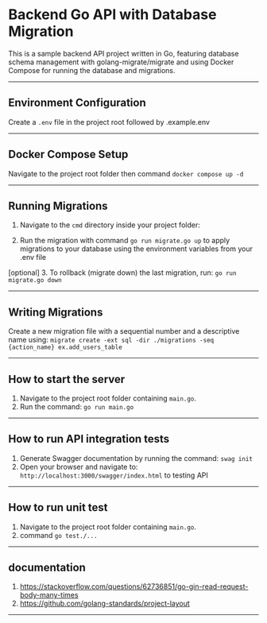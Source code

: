 # Backend Go API with Database Migration

This is a sample backend API project written in Go, featuring database schema management with golang-migrate/migrate and using Docker Compose for running the database and migrations.

---

## Environment Configuration

Create a `.env` file in the project root followed by .example.env

---

## Docker Compose Setup

Navigate to the project root folder then command `docker compose up -d`

---

## Running Migrations

1. Navigate to the `cmd` directory inside your project folder:

2. Run the migration with command `go run migrate.go up` to apply migrations to your database using the environment variables from your .env file

[optional] 3. To rollback (migrate down) the last migration, run: `go run migrate.go down`

---

## Writing Migrations

Create a new migration file with a sequential number and a descriptive name using:
`migrate create -ext sql -dir ./migrations -seq {action_name} ex.add_users_table`

---

## How to start the server

1. Navigate to the project root folder containing `main.go`.
2. Run the command: `go run main.go`

---

## How to run API integration tests

1. Generate Swagger documentation by running the command: `swag init`
2. Open your browser and navigate to: `http://localhost:3000/swagger/index.html` to testing API

---

## How to run unit test

1. Navigate to the project root folder containing `main.go`.
2. command `go test./...`

---

## documentation
1. https://stackoverflow.com/questions/62736851/go-gin-read-request-body-many-times
2. https://github.com/golang-standards/project-layout

---
